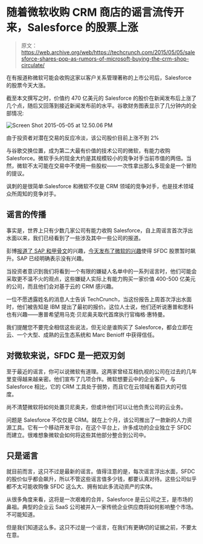 # 随着微软收购 CRM 商店的谣言流传开来，Salesforce 的股票上涨 

> 原文：<https://web.archive.org/web/https://techcrunch.com/2015/05/05/salesforce-shares-pop-as-rumors-of-microsoft-buying-the-crm-shop-circulate/>

在有报道称微软可能会收购这家以客户关系管理著称的上市公司后，Salesforce 的股票今天大涨。

截至本文撰写之时，价值约 470 亿美元的 Salesforce 的股价在新闻发布后上涨了几个点，随后又回落到接近新闻发布前的水平。谷歌财务图表显示了几分钟内的全部情况:

![Screen Shot 2015-05-05 at 12.50.06 PM](img/e6fb664e0025104b8fd6633b72d95bf9.png)

由于投资者对潜在交易的反应冷淡，该公司股价目前上涨不到 2%

与谷歌交换位置，成为第二大最有价值的技术公司的微软，有能力收购 Salesforce。微软手头的现金大约是其规模较小的竞争对手当前市值的两倍。当然，微软不太可能在交易中不使用一些股权——一次性拿出那么多现金是一个冒险的提议。

讽刺的是很简单:Salesforce 和微软不仅是 CRM 领域的竞争对手，也是技术领域众所周知的竞争对手。

## 谣言的传播

事实是，世界上只有少数几家公司有能力收购 Salesforce，自上周谣言首次浮出水面以来，我们已经看到了一些涉及其中一些公司的报道。

彭博[报道了 SAP 和甲骨文](https://web.archive.org/web/20221206172534/http://www.bloomberg.com/news/articles/2015-05-04/sap-oracle-lead-contenders-in-would-be-salesforce-pursuit)的兴趣，[今天发布了微软的兴趣](https://web.archive.org/web/20221206172534/http://www.bloomberg.com/news/articles/2015-05-05/microsoft-is-said-to-evaluate-possible-bid-for-salesforce-com)使得 SFDC 股票暂时飙升。SAP 已经明确表示没有兴趣。

当投资者意识到我们将看到一个有限的嫌疑人名单中的一系列谣言时，他们可能会采取更不温不火的观点，这些嫌疑人实际上有能力购买一家价值 400-500 亿美元的公司，而且他们会对基于云的 CRM 感兴趣。

一位不愿透露姓名的消息人士告诉 TechCrunch，当这份报告上周首次浮出水面时，他们被告知是 IBM 提出了最初的报价。这位人士说，他们还听说惠普和思科也有兴趣——惠普希望用马克·贝尼奥夫取代首席执行官梅格·惠特曼。

我们提醒您不要完全相信这些说法，但无论是谁购买了 Salesforce，都会立即在云、一个大型、成熟的云生态系统和 Marc Benioff 中获得信任。

## 对微软来说，SFDC 是一把双刃剑

至于最近的谣言，你可以说微软有道理。这两家曾经互相仇视的公司在过去的几年里变得越来越亲密。他们宣布了几项合作。微软想要云中的企业客户。与 Salesforce 相比，它的 CRM 工具处于弱势，而且它在云领域有着巨大的可信度。

尚不清楚微软将如何处置贝尼奥夫，但或许他们可以让他负责公司的云业务。

问题是 Salesforce 不仅仅是 CRM。就在上个月，该公司推出了一款新的人力资源工具。它有一个移动开发平台，在这个平台上，许多成功的企业独立于 SFDC 而建立。很难想象微软会如何将这些其他部分整合到公司中。

## 只是谣言

就目前而言，这只不过是最新的谣言。值得注意的是，每次谣言浮出水面，SFDC 的股价似乎都会飙升，所以不管这些谣言值多少钱，都要认真对待。这些公司似乎都不太可能收购像 SFDC 这么大、拥有如此多流动资产的实体。

从很多角度来看，这将是一次艰难的合并，Salesforce 是云公司之王，是市场的鼻祖。典型的企业云 SaaS 公司被并入一家传统企业供应商将如何影响整个市场。不可能知道。

但是我们知道这么多。这只不过是一个谣言，在我们有更确切的证据之前，不要太在意。